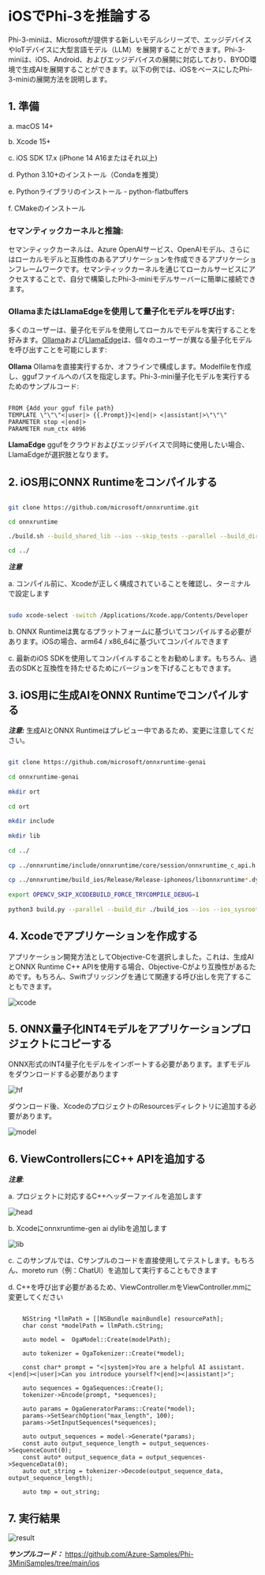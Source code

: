 # **iOSでPhi-3を推論する**

Phi-3-miniは、Microsoftが提供する新しいモデルシリーズで、エッジデバイスやIoTデバイスに大型言語モデル（LLM）を展開することができます。Phi-3-miniは、iOS、Android、およびエッジデバイスの展開に対応しており、BYOD環境で生成AIを展開することができます。以下の例では、iOSをベースにしたPhi-3-miniの展開方法を説明します。

## **1. 準備**

a. macOS 14+

b. Xcode 15+

c. iOS SDK 17.x (iPhone 14 A16またはそれ以上)

d. Python 3.10+のインストール（Condaを推奨）

e. Pythonライブラリのインストール - python-flatbuffers

f. CMakeのインストール

### セマンティックカーネルと推論:
セマンティックカーネルは、Azure OpenAIサービス、OpenAIモデル、さらにはローカルモデルと互換性のあるアプリケーションを作成できるアプリケーションフレームワークです。セマンティックカーネルを通じてローカルサービスにアクセスすることで、自分で構築したPhi-3-miniモデルサーバーに簡単に接続できます。

### OllamaまたはLlamaEdgeを使用して量子化モデルを呼び出す:
多くのユーザーは、量子化モデルを使用してローカルでモデルを実行することを好みます。[Ollama](https://ollama.com)および[LlamaEdge](https://llamaedge.com)は、個々のユーザーが異なる量子化モデルを呼び出すことを可能にします:

**Ollama**
Ollamaを直接実行するか、オフラインで構成します。Modelfileを作成し、ggufファイルへのパスを指定します。Phi-3-mini量子化モデルを実行するためのサンプルコード:

```

FROM {Add your gguf file path}
TEMPLATE \"\"\"<|user|> {{.Prompt}}<|end|> <|assistant|>\"\"\"
PARAMETER stop <|end|>
PARAMETER num_ctx 4096

```
**LlamaEdge**
ggufをクラウドおよびエッジデバイスで同時に使用したい場合、LlamaEdgeが選択肢となります。


## **2. iOS用にONNX Runtimeをコンパイルする**

```bash

git clone https://github.com/microsoft/onnxruntime.git

cd onnxruntime

./build.sh --build_shared_lib --ios --skip_tests --parallel --build_dir ./build_ios --ios --apple_sysroot iphoneos --osx_arch arm64 --apple_deploy_target 17.5 --cmake_generator Xcode --config Release

cd ../

```
 
***注意*** 

  a. コンパイル前に、Xcodeが正しく構成されていることを確認し、ターミナルで設定します


```bash

sudo xcode-select -switch /Applications/Xcode.app/Contents/Developer 

```
 
  b. ONNX Runtimeは異なるプラットフォームに基づいてコンパイルする必要があります。iOSの場合、arm64 / x86_64に基づいてコンパイルできます
   
  c. 最新のiOS SDKを使用してコンパイルすることをお勧めします。もちろん、過去のSDKと互換性を持たせるためにバージョンを下げることもできます。


## **3. iOS用に生成AIをONNX Runtimeでコンパイルする**


 ***注意:*** 生成AIとONNX Runtimeはプレビュー中であるため、変更に注意してください。


```bash

git clone https://github.com/microsoft/onnxruntime-genai
 
cd onnxruntime-genai
 
mkdir ort
 
cd ort
 
mkdir include
 
mkdir lib
 
cd ../
 
cp ../onnxruntime/include/onnxruntime/core/session/onnxruntime_c_api.h ort/include
 
cp ../onnxruntime/build_ios/Release/Release-iphoneos/libonnxruntime*.dylib* ort/lib
 
export OPENCV_SKIP_XCODEBUILD_FORCE_TRYCOMPILE_DEBUG=1
 
python3 build.py --parallel --build_dir ./build_ios --ios --ios_sysroot iphoneos --ios_arch arm64 --ios_deployment_target 17.5 --cmake_generator Xcode --cmake_extra_defines CMAKE_XCODE_ATTRIBUTE_CODE_SIGNING_ALLOWED=NO

```


## **4. Xcodeでアプリケーションを作成する**

アプリケーション開発方法としてObjective-Cを選択しました。これは、生成AIとONNX Runtime C++ APIを使用する場合、Objective-Cがより互換性があるためです。もちろん、Swiftブリッジングを通じて関連する呼び出しを完了することもできます。


![xcode](../../imgs/03/iOS/xcode.png)


## **5. ONNX量子化INT4モデルをアプリケーションプロジェクトにコピーする**

ONNX形式のINT4量子化モデルをインポートする必要があります。まずモデルをダウンロードする必要があります

![hf](../../imgs/03/iOS/hf.png)

ダウンロード後、XcodeのプロジェクトのResourcesディレクトリに追加する必要があります。

![model](../../imgs/03/iOS/model.png)


 ## **6. ViewControllersにC++ APIを追加する**
 
***注意***:

  a. プロジェクトに対応するC++ヘッダーファイルを追加します


  ![head](../../imgs/03/iOS/head.png)

  b. Xcodeにonnxruntime-gen ai dylibを追加します

  
  ![lib](../../imgs/03/iOS/lib.png)
 
  c. このサンプルでは、Cサンプルのコードを直接使用してテストします。もちろん、moreto run（例：ChatUI）を追加して実行することもできます

  d. C++を呼び出す必要があるため、ViewController.mをViewController.mmに変更してください

```objc

    NSString *llmPath = [[NSBundle mainBundle] resourcePath];
    char const *modelPath = llmPath.cString;

    auto model =  OgaModel::Create(modelPath);

    auto tokenizer = OgaTokenizer::Create(*model);

    const char* prompt = "<|system|>You are a helpful AI assistant.<|end|><|user|>Can you introduce yourself?<|end|><|assistant|>";

    auto sequences = OgaSequences::Create();
    tokenizer->Encode(prompt, *sequences);

    auto params = OgaGeneratorParams::Create(*model);
    params->SetSearchOption("max_length", 100);
    params->SetInputSequences(*sequences);

    auto output_sequences = model->Generate(*params);
    const auto output_sequence_length = output_sequences->SequenceCount(0);
    const auto* output_sequence_data = output_sequences->SequenceData(0);
    auto out_string = tokenizer->Decode(output_sequence_data, output_sequence_length);

    auto tmp = out_string;

```


## **7. 実行結果**

![result](../../imgs/03/iOS/result.jpg)

***サンプルコード：*** https://github.com/Azure-Samples/Phi-3MiniSamples/tree/main/ios
